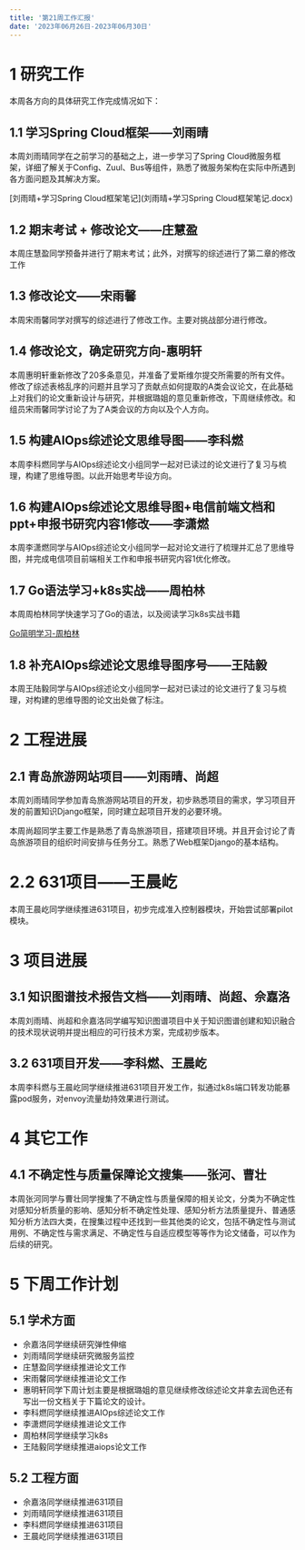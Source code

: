 ```yaml
---
title: '第21周工作汇报'
date: '2023年06月26日-2023年06月30日'
---
```


<!-- 只允许使用一级标题和二级标题 -->

# 1 研究工作

本周各方向的具体研究工作完成情况如下：

## 1.1 学习Spring Cloud框架——刘雨晴

本周刘雨晴同学在之前学习的基础之上，进一步学习了Spring Cloud微服务框架，详细了解关于Config、Zuul、Bus等组件，熟悉了微服务架构在实际中所遇到各方面问题及其解决方案。

<!-- 注意该超链接应该如何使用，不需要进行手动的编号，注意附件名不能有任何的空格 -->
[刘雨晴+学习Spring Cloud框架笔记](刘雨晴+学习Spring Cloud框架笔记.docx)

## 1.2 期末考试 + 修改论文——庄慧盈

本周庄慧盈同学预备并进行了期末考试；此外，对撰写的综述进行了第二章的修改工作

## 1.3 修改论文——宋雨馨

本周宋雨馨同学对撰写的综述进行了修改工作。主要对挑战部分进行修改。

## 1.4 修改论文，确定研究方向-惠明轩

本周惠明轩重新修改了20多条意见，并准备了爱斯维尔提交所需要的所有文件。修改了综述表格乱序的问题并且学习了贡献点如何提取的A类会议论文，在此基础上对我们的论文重新设计与研究，并根据璐姐的意见重新修改，下周继续修改。和组员宋雨馨同学讨论了为了A类会议的方向以及个人方向。

## 1.5 构建AIOps综述论文思维导图——李科燃

本周李科燃同学与AIOps综述论文小组同学一起对已读过的论文进行了复习与梳理，构建了思维导图。以此开始思考毕设方向。

## 1.6 构建AIOps综述论文思维导图+电信前端文档和ppt+申报书研究内容1修改——李潇燃

本周李潇燃同学与AIOps综述论文小组同学一起对论文进行了梳理并汇总了思维导图，并完成电信项目前端相关工作和申报书研究内容1优化修改。

## 1.7 Go语法学习+k8s实战——周柏林

本周周柏林同学快速学习了Go的语法，以及阅读学习k8s实战书籍

[Go简明学习-周柏林](Go简明学习.pdf)

## 1.8 补充AIOps综述论文思维导图序号——王陆毅

本周王陆毅同学与AIOps综述论文小组同学一起对已读过的论文进行了复习与梳理，对构建的思维导图的论文出处做了标注。

# 2 工程进展

## 2.1 青岛旅游网站项目——刘雨晴、尚超

本周刘雨晴同学参加青岛旅游网站项目的开发，初步熟悉项目的需求，学习项目开发的前置知识Django框架，同时建立起项目开发的必要环境。

本周尚超同学主要工作是熟悉了青岛旅游项目，搭建项目环境。并且开会讨论了青岛旅游项目的组织时间安排与任务分工。熟悉了Web框架Django的基本结构。

# 2.2 631项目——王晨屹

本周王晨屹同学继续推进631项目，初步完成准入控制器模块，开始尝试部署pilot模块。

# 3 项目进展

## 3.1 知识图谱技术报告文档——刘雨晴、尚超、佘嘉洛

本周刘雨晴、尚超和佘嘉洛同学编写知识图谱项目中关于知识图谱创建和知识融合的技术现状说明并提出相应的可行技术方案，完成初步版本。

## 3.2 631项目开发——李科燃、王晨屹

本周李科燃与王晨屹同学继续推进631项目开发工作，拟通过k8s端口转发功能暴露pod服务，对envoy流量劫持效果进行测试。

# 4 其它工作

## 4.1 不确定性与质量保障论文搜集——张河、曹壮

本周张河同学与曹壮同学搜集了不确定性与质量保障的相关论文，分类为不确定性对感知分析质量的影响、感知分析不确定性处理、感知分析方法质量提升、普通感知分析方法四大类，在搜集过程中还找到一些其他类的论文，包括不确定性与测试用例、不确定性与需求满足、不确定性与自适应模型等等作为论文储备，可以作为后续的研究。

# 5 下周工作计划

## 5.1 学术方面

+ 佘嘉洛同学继续研究弹性伸缩
+ 刘雨晴同学继续研究微服务监控
+ 庄慧盈同学继续推进论文工作
+ 宋雨馨同学继续推进论文工作
+ 惠明轩同学下周计划主要是根据璐姐的意见继续修改综述论文并拿去润色还有写出一份文档关于下篇论文的设计。
+ 李科燃同学继续推进AIOps综述论文工作
+ 李潇燃同学继续推进论文工作
+ 周柏林同学继续学习k8s
+ 王陆毅同学继续推进aiops论文工作

## 5.2 工程方面

+ 佘嘉洛同学继续推进631项目
+ 刘雨晴同学继续推进631项目
+ 李科燃同学继续推进631项目
+ 王晨屹同学继续推进631项目
